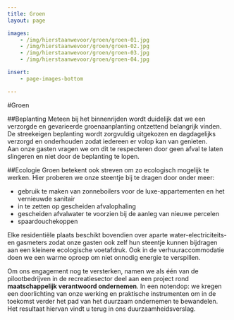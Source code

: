 ```yaml
---
title: Groen
layout: page

images:
    - /img/hierstaanwevoor/groen/groen-01.jpg
    - /img/hierstaanwevoor/groen/groen-02.jpg
    - /img/hierstaanwevoor/groen/groen-03.jpg
    - /img/hierstaanwevoor/groen/groen-04.jpg

insert:
    - page-images-bottom

---
```


#Groen

##Beplanting
Meteen bij het binnenrijden wordt duidelijk dat we een verzorgde en gevarieerde groenaanplanting ontzettend belangrijk vinden. De streekeigen beplanting wordt zorgvuldig uitgekozen en dagdagelijks verzorgd en onderhouden zodat iedereen er volop kan van genieten.<br>
Aan onze gasten vragen we om dit te respecteren door geen afval te laten slingeren en niet door de beplanting te lopen.

##Ecologie
Groen betekent ook streven om zo ecologisch mogelijk te werken. Hier proberen we onze steentje bij te dragen door onder meer:


- gebruik te maken van zonneboilers voor de luxe-appartementen en het vernieuwde sanitair
- in te zetten op gescheiden afvalophaling
- gescheiden afvalwater te voorzien bij de aanleg van nieuwe percelen
- spaardouchekoppen

Elke residentiële plaats beschikt bovendien over aparte water-electriciteits-en gasmeters zodat onze gasten ook zelf hun steentje kunnen bijdragen aan een kleinere ecologische voetafdruk. Ook in de verhuuraccommodatie doen we een warme oproep om niet onnodig energie te verspillen.

Om ons engagement nog te versterken,  namen we  als één van de pilootbedrijven in de recreatiesector deel aan een project rond **maatschappelijk verantwoord ondernemen**. In een notendop: we kregen een doorlichting van onze werking en praktische instrumenten om in de toekomst verder het pad van het duurzaam ondernemen te bewandelen.<br>
Het resultaat hiervan vindt u terug in ons duurzaamheidsverslag. 